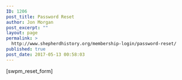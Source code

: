 ```yaml
---
ID: 1206
post_title: Password Reset
author: Jon Morgan
post_excerpt: ""
layout: page
permalink: >
  http://www.shepherdhistory.org/membership-login/password-reset/
published: true
post_date: 2017-05-13 00:58:03
---
```

[swpm_reset_form]